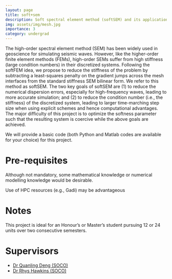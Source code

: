 ```yaml
---
layout: page
title: soft+sem
description: Soft spectral element method (softSEM) and its application to seismic wave simulation 
img: assets/img/mesh.jpg
importance: 3
category: undergrad
---
```


The high-order spectral element method (SEM) has been widely used in geoscience for simulating seismic waves.
However, like the higher-order finite element methods (FEMs), high-order SEMs suffer from high stiffness
(large condition numbers) in their discretized systems. Following the softFEM idea, we propose to reduce the
stiffness of the problem by subtracting a least-squares penalty on the gradient jumps across the mesh interfaces
from the standard stiffness SEM bilinear form. We refer to this method as softSEM. The two key goals of softSEM
are (1) to reduce the numerical dispersion errors, especially for high-frequency waves, leading to more accurate
simulation; and (2) to reduce the condition number (i.e., the stiffness) of the discretized system, leading to
larger time-marching step size when using explicit schemes and hence computational advantages. The major
difficulty of this project is to optimize the softness parameter such that the resulting system is coercive while the above goals are achieved.

We will provide a basic code (both Python and Matlab codes are available for your choice) for this project.

# Pre-requisites

Although not mandatory, some mathematical knowledge or numerical modelling knowledge would be desirable.

Use of HPC resources (e.g., Gadi) may be advantageous

# Notes

This project is ideal for an Honour’s or Master’s student pursuing 12 or 24 units over two consecutive semesters.

# Supervisors

- [Dr Quanling Deng (SOCO)](https://comp.anu.edu.au/people/quanling-deng/)
- [Dr Rhys Hawkins (SOCO)](https://comp.anu.edu.au/people/rhys-hawkins/)

